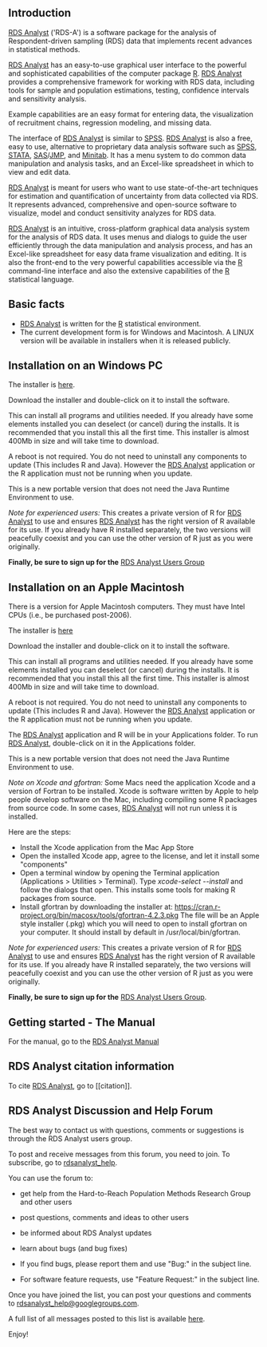 ## Introduction

<u>RDS Analyst</u> ('RDS-A') is a software package for the analysis of
Respondent-driven sampling (RDS) data that implements recent advances in
statistical methods.

<u>RDS Analyst</u> has an easy-to-use graphical user interface to the powerful and sophisticated capabilities of the computer package [R](https://r-project.org).  <u>RDS Analyst</u> provides a comprehensive framework for working with RDS data, including tools for sample and population estimations, testing, confidence intervals and sensitivity analysis.

Example capabilities are an easy format for entering data, the visualization of
recruitment chains, regression modeling, and missing data.

The interface of <u>RDS Analyst</u> is similar to [SPSS](http://www.spss.com/). <u>RDS Analyst</u> is
also a free, easy to use, alternative to proprietary data analysis software
such as [SPSS](http://www.spss.com/), [STATA](http://www.stata.com/),
[SAS](http://www.sas.com/)/[JMP](http://www.jmp.com/), and
[Minitab](http://www.minitab.com/). It has a menu system to do common data
manipulation and analysis tasks, and an Excel-like spreadsheet in which to view
and edit data.

<u>RDS Analyst</u> is meant for users who want to use state-of-the-art techniques for
estimation and quantification of uncertainty from data collected via RDS. It
represents advanced, comprehensive and open-source software to visualize, model
and conduct sensitivity analyzes for RDS data.

<u>RDS Analyst</u> is an intuitive, cross-platform graphical data analysis system for
the analysis of RDS data. It uses menus and dialogs to guide the user
efficiently through the data manipulation and analysis process, and has an
Excel-like spreadsheet for easy data frame visualization and editing. It is
also the front-end to the very powerful capabilities accessible via the
[R](http://r-project.org) command-line interface and also the extensive
capabilities of the [R](http://r-project.org) statistical language.

## Basic facts
* <u>RDS Analyst</u> is written for the [R](http://r-project.org) statistical environment.
* The current development form is for Windows and Macintosh. A LINUX version will be available in installers when it is released publicly.

## Installation on an Windows PC

The installer is [here](http://www.stat.ucla.edu/~handcock/hpmrg/software/RDSAnalystSetup.0.72.exe).

<!--http://neolab.stat.ucla.edu/cranstats/RdsAnalystSetup.0.42.exe -->
<!--http://hpmrg.org/software/RDSAnalystSetup.0.7.exe-->

Download the installer and double-click on it to install the software. 

This can install all programs and utilities needed. If you already have some elements installed you can deselect (or cancel) during the installs. It is recommended that you install this all the first time. This installer is almost 400Mb in size and will take time to download.

A reboot is not required. You do not need to uninstall any components to update (This includes R and Java). However the <u>RDS Analyst</u> application or the R application must not be running when you update.

<!--- After you install, you <b>should</b> use the updater to keep your installation to the latest version of the packages:-->
<!---* Download the <u>RDS Analyst</u> Updater: http://hpmrg.org/software/RDSAnalystUpdater.0.62.exe-->
<!--- This just installs minor updates for the core packages (that is, anything that has changed since the full install was made). It will typically be a few Mb in size.-->
<!---After you install, you <b>should</b> use the updater to keep your installation to the latest version of the packages:-->
<!--->
<!--* Download the <u>RDS Analyst</u> Updater: http://hpmrg.org/software/RDSAnalystUpdater.0.62.exe-->
<!--->
<!---This just installs minor updates for the core packages (that is, anything that has changed since the full install was made). It will typically be a few Mb in size.-->
<!---->
<!--- You need the Java Runtime Environment to use  <u>RDS Analyst</u>. You can check to see if you have java installed at http://javatester.org/version.html-->
<!--- If you get the message <i>A JRE has been found. Do you want to install another one anyway?</i>, it means that Java is already installed. In this case, click <i>No</i> so as to not reinstall it.-->
This is a new portable version that does not need  the Java Runtime Environment to use.
<!--- You need the Java Runtime Environment to use  <u>RDS Analyst</u>. You can check to see if you have the right java installed through the Windows Start menu:-->
<!--- # Launch the <b>Windows Start</b> menu-->
<!--- # Click on <b>All Apps</b>-->
<!--- # Find the <b>Java</b> program listing-->
<!--- # Click <b>About Java</b> to see the Java version -->
<!--- If you get a result like [[Media:RDSA_MAC_Java.png|this]], it means that Java is correctly installed.If there is no <b>Java</b> listing or an earlier version number you do not have Java correctly installed. In this case, in the installer click <i>Yes</i> so as to install it -->

<!--  If you do not have Administrator privileges and the Java Runtime Environment is not installed then you will not be able to run  <u>RDS Analyst</u>. -->


*Note for experienced users:*
This creates a private version of R for <u>RDS Analyst</u> to use and ensures <u>RDS Analyst</u> has the right version of R available for its use.  If you already have R installed separately, the two versions will peacefully coexist and you can use the other version of R just as you were originally.

<b>Finally, be sure to sign up for the</b> [RDS Analyst Users Group](#rdsa-help)

## Installation on an Apple Macintosh

There is a version for Apple Macintosh computers. They must have Intel CPUs (i.e., be purchased post-2006). 

The installer is [here](http://www.stat.ucla.edu/~handcock/hpmrg/software/RDSAnalystInstaller.0.72.dmg)

<!--http://hpmrg.org/software/RDSAnalystInstaller.0.71.dmg-->

Download the installer and double-click on it to install the software. 

This can install all programs and utilities needed. If you already have some elements installed you can deselect (or cancel) during the installs. It is recommended that you install this all the first time. This installer is almost 400Mb in size and will take time to download.

A reboot is not required. You do not need to uninstall any components to update (This includes R and Java). However the <u>RDS Analyst</u> application or the R application must not be running when you update.

The <u>RDS Analyst</u> application and R will be in your Applications folder. To run <u>RDS Analyst</u>, double-click on it in the Applications folder.

This is a new portable version that does not need the Java Runtime Environment to use.

*Note on Xcode and gfortran:*
Some Macs need the application Xcode and a version of Fortran to be installed. Xcode is software written by Apple to help people develop software on the Mac, including compiling some R packages from source code. In some cases, <u>RDS Analyst</u> will not run unless it is installed.

Here are the steps:

* Install the Xcode application from the Mac App Store
* Open the installed Xcode app, agree to the license, and let it install some "components"
* Open a terminal window by opening the Terminal application (Applications > Utilities > Terminal).
Type <i>xcode-select --install</i> and follow the dialogs that open. This installs some tools for making R packages from source.
* Install gfortran by downloading the installer at:  https://cran.r-project.org/bin/macosx/tools/gfortran-4.2.3.pkg
The file will be an Apple style installer (.pkg) which you will need to open to install gfortran on your computer.
It should install by default in /usr/local/bin/gfortran.

*Note for experienced users:*
This creates a private version of R for <u>RDS Analyst</u> to use and ensures <u>RDS Analyst</u> has the right version of R available for its use.  If you already have R installed separately, the two versions will peacefully coexist and you can use the other version of R just as you were originally.

<!--After you install, you <b>should</b> use the updater to keep your installation to the latest version of the packages:-->
<!---->
<!--* Download the <u>RDS Analyst</u> Updater: http://hpmrg.org/software/RDSAnalystUpdater.0.51.dmg-->
<!--** It should mount as a disk-image. Double-click on the installer in it (i.e., "RDSAnalystUpdater") to install the software.-->
<!---->
<!--This just installs the core packages (that is, anything that has changed since the full install was made). It will typically be 15 Mb in size.-->
<!---->
<!--Note: To use <u>RDS Analyst</u>, you need Java installed on your Mac. If you are using Mac OS X 10.6 and below, Apple's Java comes pre-installed. If you are using -->
<!-- Mac OS X 10.7 (Lion) or Mac OS X 10.8 (Mountain Lion) and above then Java is not pre-installed.-->
<!-- To get the latest Java 7 from Oracle, you will need Mac OS X 10.7.3 and above. -->
<!-- If you have Java 7, you will see a Java icon under System Preferences.--> 
<!-- To install Java version 6, open the "Java Preferences.app" located in the Applications > Utilities folder on your Mac. It will ask if you want to install Java if it is not already there. Accept its invitation.-->

<!-- Here is an installation video (coming). -->

<b>Finally, be sure to sign up for the</b> [RDS Analyst Users Group](#rdsa-help).

## Getting started - The Manual

For the manual, go to the [RDS Analyst Manual](http://www.deducer.org/pmwiki/pmwiki.php?n=Main.RDSAnalyst)

## RDS Analyst citation information

To cite <u>RDS Analyst</u>, go to [[citation]].

## RDS Analyst Discussion and Help Forum
<a name="rdsa-help"></a>

The best way to contact us with questions, comments or suggestions is through the RDS Analyst users group.

To post and receive messages from this forum, you need to join. To subscribe, go to
[rdsanalyst_help](https://groups.google.com/forum/?hl=en#!forum/rdsanalyst_help).

You can use the forum to:

* get help from the Hard-to-Reach Population Methods Research Group and other users
* post questions, comments and ideas to other users
* be informed about RDS Analyst updates
* learn about bugs (and bug fixes) 

* If you find bugs, please report them and use "Bug:" in the subject line. 
* For software feature requests, use "Feature Request:" in the subject line.

Once you have joined the list, you can post your questions and comments to [rdsanalyst_help@googlegroups.com](mailto:rdsanalyst_help@googlegroups.com).

A full list of all messages posted to this list is available [here](http://groups.google.com/group/rdsanalyst_help).

Enjoy!
